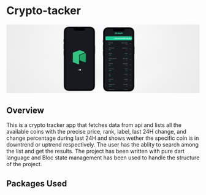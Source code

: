 # Crypto-tacker

![mockup](assets/mockup.png)

## Overview 

This is a crypto tracker app that fetches data from api and lists all the available coins with the precise price, rank, label, last 24H change, and change percentage during last 24H and shows wether the specific coin is in downtrend or uptrend respectively. The user has the ablity to search among the list and get the results. The project has been written with pure dart language and Bloc state management has been used to handle the structure of the project.

## Packages Used 

